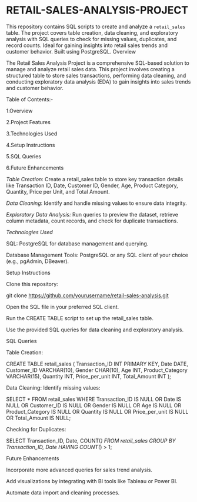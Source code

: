 # RETAIL-SALES-ANALYSIS-PROJECT
   This repository contains SQL scripts to create and analyze a `retail_sales` table. The project covers table creation, data cleaning, and exploratory analysis with SQL queries to check for missing values, duplicates, and record counts. Ideal for gaining insights into retail sales trends and customer behavior. Built using PostgreSQL.
Overview

The Retail Sales Analysis Project is a comprehensive SQL-based solution to manage and analyze retail sales data. This project involves creating a structured table to store sales transactions, performing data cleaning, and conducting exploratory data analysis (EDA) to gain insights into sales trends and customer behavior.

Table of Contents:-

1.Overview

2.Project Features

3.Technologies Used

4.Setup Instructions

5.SQL Queries

6.Future Enhancements



_Table Creation_: Create a retail_sales table to store key transaction details like Transaction ID, Date, Customer ID, Gender, Age, Product Category, Quantity, Price per Unit, and Total Amount.

_Data Cleaning_: Identify and handle missing values to ensure data integrity.

_Exploratory Data Analysis:_ Run queries to preview the dataset, retrieve column metadata, count records, and check for duplicate transactions.

_Technologies Used_

SQL: PostgreSQL for database management and querying.

Database Management Tools: PostgreSQL or any SQL client of your choice (e.g., pgAdmin, DBeaver).

Setup Instructions

Clone this repository:

git clone https://github.com/yourusername/retail-sales-analysis.git

Open the SQL file in your preferred SQL client.

Run the CREATE TABLE script to set up the retail_sales table.

Use the provided SQL queries for data cleaning and exploratory analysis.

SQL Queries

Table Creation:

CREATE TABLE retail_sales (
    Transaction_ID INT PRIMARY KEY,
    Date DATE,
    Customer_ID VARCHAR(10),
    Gender CHAR(10),
    Age INT,
    Product_Category VARCHAR(15),
    Quantity INT,
    Price_per_unit INT,
    Total_Amount INT
);

Data Cleaning: Identify missing values:

SELECT * FROM retail_sales
WHERE Transaction_ID IS NULL
   OR Date IS NULL
   OR Customer_ID IS NULL
   OR Gender IS NULL
   OR Age IS NULL
   OR Product_Category IS NULL
   OR Quantity IS NULL
   OR Price_per_unit IS NULL
   OR Total_Amount IS NULL;

Checking for Duplicates:

SELECT Transaction_ID, Date, COUNT(*)
FROM retail_sales
GROUP BY Transaction_ID, Date
HAVING COUNT(*) > 1;

Future Enhancements

Incorporate more advanced queries for sales trend analysis.

Add visualizations by integrating with BI tools like Tableau or Power BI.

Automate data import and cleaning processes.
